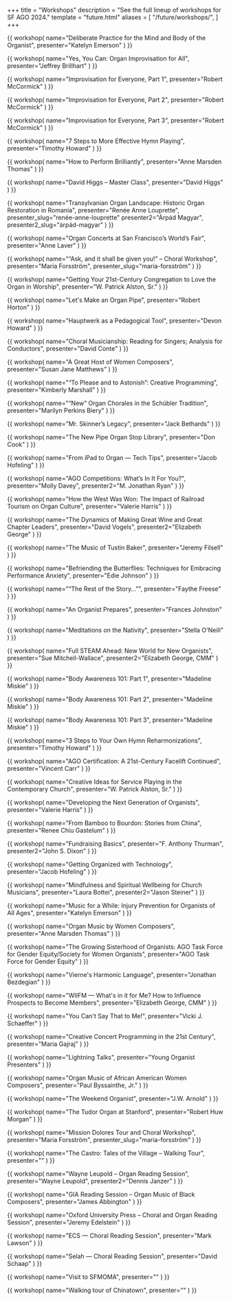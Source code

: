 +++
title = "Workshops"
description = "See the full lineup of workshops for SF AGO 2024."
template = "future.html"
aliases = [
  "/future/workshops/",
]
+++

<div class="workshops">

{{ workshop(
  name="Deliberate Practice for the Mind and Body of the Organist",
  presenter="Katelyn Emerson"
) }}

{{ workshop(
  name="Yes, You Can: Organ Improvisation for All",
  presenter="Jeffrey Brillhart"
) }}

{{ workshop(
  name="Improvisation for Everyone, Part 1",
  presenter="Robert McCormick"
) }}

{{ workshop(
  name="Improvisation for Everyone, Part 2",
  presenter="Robert McCormick"
) }}

{{ workshop(
  name="Improvisation for Everyone, Part 3",
  presenter="Robert McCormick"
) }}

{{ workshop(
  name="7 Steps to More Effective Hymn Playing",
  presenter="Timothy Howard"
) }}

{{ workshop(
  name="How to Perform Brilliantly",
  presenter="Anne Marsden Thomas"
) }}

{{ workshop(
  name="David Higgs – Master Class",
  presenter="David Higgs"
) }}

{{ workshop(
  name="Transylvanian Organ Landscape: Historic Organ Restoration in Romania",
  presenter="Renée Anne Louprette",
  presenter_slug="renée-anne-louprette"
  presenter2="Árpád Magyar",
  presenter2_slug="árpád-magyar"
) }}

{{ workshop(
  name="Organ Concerts at San Francisco’s World’s Fair",
  presenter="Anne Laver"
) }}

{{ workshop(
  name="“Ask, and it shall be given you!” – Choral Workshop",
  presenter="Maria Forsström",
  presenter_slug="maria-forsström"
) }}

{{ workshop(
  name="Getting Your 21st-Century Congregation to Love the Organ in Worship",
  presenter="W. Patrick Alston, Sr."
) }}

{{ workshop(
  name="Let's Make an Organ Pipe",
  presenter="Robert Horton"
) }}

{{ workshop(
  name="Hauptwerk as a Pedagogical Tool",
  presenter="Devon Howard"
) }}

{{ workshop(
  name="Choral Musicianship: Reading for Singers; Analysis for Conductors",
  presenter="David Conte"
) }}

{{ workshop(
  name="A Great Host of Women Composers",
  presenter="Susan Jane Matthews"
) }}

{{ workshop(
  name="“To Please and to Astonish”: Creative Programming",
  presenter="Kimberly Marshall"
) }}

{{ workshop(
  name="“New” Organ Chorales in the Schübler Tradition",
  presenter="Marilyn Perkins Biery"
) }}

{{ workshop(
  name="Mr. Skinner’s Legacy",
  presenter="Jack Bethards"
) }}

{{ workshop(
  name="The New Pipe Organ Stop Library",
  presenter="Don Cook"
) }}

{{ workshop(
  name="From iPad to Organ — Tech Tips",
  presenter="Jacob Hofeling"
) }}

{{ workshop(
  name="AGO Competitions: What’s In It For You?",
  presenter="Molly Davey",
  presenter2="M. Jonathan Ryan"
) }}

{{ workshop(
  name="How the West Was Won: The Impact of Railroad Tourism on Organ Culture",
  presenter="Valerie Harris"
) }}

{{ workshop(
  name="The Dynamics of Making Great Wine and Great Chapter Leaders",
  presenter="David Vogels",
  presenter2="Elizabeth George"
) }}

{{ workshop(
  name="The Music of Tustin Baker",
  presenter="Jeremy Filsell"
) }}

{{ workshop(
  name="Befriending the Butterflies: Techniques for Embracing Performance Anxiety",
  presenter="Edie Johnson"
) }}

{{ workshop(
  name="“The Rest of the Story…”",
  presenter="Faythe Freese"
) }}

{{ workshop(
  name="An Organist Prepares",
  presenter="Frances Johnston"
) }}

{{ workshop(
  name="Meditations on the Nativity",
  presenter="Stella O'Neill"
) }}

{{ workshop(
  name="Full STEAM Ahead: New World for New Organists",
  presenter="Sue Mitchell-Wallace",
  presenter2="Elizabeth George, CMM"
) }}

{{ workshop(
  name="Body Awareness 101: Part 1",
  presenter="Madeline Miskie"
) }}

{{ workshop(
  name="Body Awareness 101: Part 2",
  presenter="Madeline Miskie"
) }}

{{ workshop(
  name="Body Awareness 101: Part 3",
  presenter="Madeline Miskie"
) }}

{{ workshop(
  name="3 Steps to Your Own Hymn Reharmonizations",
  presenter="Timothy Howard"
) }}

{{ workshop(
  name="AGO Certification: A 21st-Century Facelift Continued",
  presenter="Vincent Carr"
) }}

{{ workshop(
  name="Creative Ideas for Service Playing in the Contemporary Church",
  presenter="W. Patrick Alston, Sr."
) }}

{{ workshop(
  name="Developing the Next Generation of Organists",
  presenter="Valerie Harris"
) }}

{{ workshop(
  name="From Bamboo to Bourdon: Stories from China",
  presenter="Renee Chiu Gastelum"
) }}

{{ workshop(
  name="Fundraising Basics",
  presenter="F. Anthony Thurman",
  presenter2="John S. Dixon"
) }}

{{ workshop(
  name="Getting Organized with Technology",
  presenter="Jacob Hofeling"
) }}

{{ workshop(
  name="Mindfulness and Spiritual Wellbeing for Church Musicians",
  presenter="Laura Bottei",
  presenter2="Jason Steiner"
) }}

{{ workshop(
  name="Music for a While: Injury Prevention for Organists of All Ages",
  presenter="Katelyn Emerson"
) }}

{{ workshop(
  name="Organ Music by Women Composers",
  presenter="Anne Marsden Thomas"
) }}

{{ workshop(
  name="The Growing Sisterhood of Organists: AGO Task Force for Gender Equity/Society for Women Organists",
  presenter="AGO Task Force for Gender Equity"
) }}

{{ workshop(
  name="Vierne's Harmonic Language",
  presenter="Jonathan Bezdegian"
) }}

{{ workshop(
  name="WIIFM — What's in it for Me? How to Influence Prospects to Become Members",
  presenter="Elizabeth George, CMM"
) }}

{{ workshop(
  name="You Can't Say That to Me!",
  presenter="Vicki J. Schaeffer"
) }}

{{ workshop(
  name="Creative Concert Programming in the 21st Century",
  presenter="Maria Gajraj"
) }}

{{ workshop(
  name="Lightning Talks",
  presenter="Young Organist Presenters"
) }}

{{ workshop(
  name="Organ Music of African American Women Composers",
  presenter="Paul Byssainthe, Jr."
) }}

{{ workshop(
  name="The Weekend Organist",
  presenter="J.W. Arnold"
) }}

{{ workshop(
  name="The Tudor Organ at Stanford",
  presenter="Robert Huw Morgan"
) }}

{{ workshop(
  name="Mission Dolores Tour and Choral Workshop",
  presenter="Maria Forsström",
  presenter_slug="maria-forsström"
) }}

{{ workshop(
  name="The Castro: Tales of the Village – Walking Tour",
  presenter=""
) }}

{{ workshop(
  name="Wayne Leupold – Organ Reading Session",
  presenter="Wayne Leupold",
  presenter2="Dennis Janzer"
) }}

{{ workshop(
  name="GIA Reading Session – Organ Music of Black Composers",
  presenter="James Abbington"
) }}

{{ workshop(
  name="Oxford University Press – Choral and Organ Reading Session",
  presenter="Jeremy Edelstein"
) }}

{{ workshop(
  name="ECS — Choral Reading Session",
  presenter="Mark Lawson"
) }}

{{ workshop(
  name="Selah — Choral Reading Session",
  presenter="David Schaap"
) }}

{{ workshop(
  name="Visit to SFMOMA",
  presenter=""
) }}

{{ workshop(
  name="Walking tour of Chinatown",
  presenter=""
) }}

</div>
